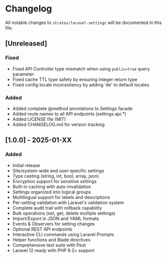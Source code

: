# Changelog

All notable changes to `stratos/laravel-settings` will be documented in this file.

## [Unreleased]

### Fixed
- Fixed API Controller type mismatch when using `public=true` query parameter
- Fixed cache TTL type safety by ensuring integer return type
- Fixed config locale inconsistency by adding 'de' to default locales

### Added
- Added complete @method annotations to Settings facade
- Added route names to all API endpoints (settings.api.*)
- Added LICENSE file (MIT)
- Added CHANGELOG.md for version tracking

## [1.0.0] - 2025-01-XX

### Added
- Initial release
- Site/system-wide and user-specific settings
- Type casting (string, int, bool, array, json)
- Encryption support for sensitive settings
- Built-in caching with auto-invalidation
- Settings organized into logical groups
- Multilingual support for labels and descriptions
- Per-setting validation with Laravel's validation system
- Complete audit trail with rollback capability
- Bulk operations (set, get, delete multiple settings)
- Import/Export in JSON and YAML formats
- Events & Observers for setting changes
- Optional REST API endpoints
- Interactive CLI commands using Laravel Prompts
- Helper functions and Blade directives
- Comprehensive test suite with Pest
- Laravel 12 ready with PHP 8.2+ support
